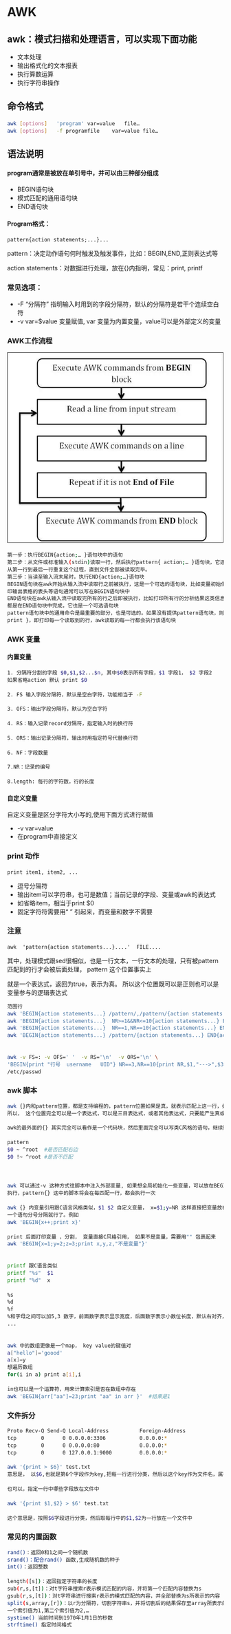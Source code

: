 # AWK

## awk：模式扫描和处理语言，可以实现下面功能
* 文本处理
* 输出格式化的文本报表
* 执行算数运算
* 执行字符串操作

## 命令格式
```bash
awk [options]   'program' var=value   file…
awk [options]   -f programfile    var=value file…

```

## 语法说明

#### program通常是被放在单引号中，并可以由三种部分组成
* BEGIN语句块
* 模式匹配的通用语句块
* END语句块

#### Program格式：
`pattern{action statements;...}...`

pattern：决定动作语句何时触发及触发事件，比如：BEGIN,END,正则表达式等

action statements：对数据进行处理，放在{}内指明，常见：print, printf


### 常见选项：

* -F “分隔符” 指明输入时用到的字段分隔符，默认的分隔符是若干个连续空白符
* -v var=$value 变量赋值, var 变量为内置变量，value可以是外部定义的变量


### AWK工作流程

<img src="../images/awkworkflow01.png">

```bash
第一步：执行BEGIN{action;… }语句块中的语句
第二步：从文件或标准输入(stdin)读取一行，然后执行pattern{ action;… }语句块，它逐行扫描文件，
从第一行到最后一行重复这个过程，直到文件全部被读取完毕。 
第三步：当读至输入流末尾时，执行END{action;…}语句块
BEGIN语句块在awk开始从输入流中读取行之前被执行，这是一个可选的语句块，比如变量初始化、打
印输出表格的表头等语句通常可以写在BEGIN语句块中
END语句块在awk从输入流中读取完所有的行之后即被执行，比如打印所有行的分析结果这类信息汇总
都是在END语句块中完成，它也是一个可选语句块 
pattern语句块中的通用命令是最重要的部分，也是可选的。如果没有提供pattern语句块，则默认执行{ 
print }，即打印每一个读取到的行，awk读取的每一行都会执行该语句块
```

### AWK 变量

#### 内置变量
```bash
1. 分隔符分割的字段 $0,$1,$2...$n, 其中$0表示所有字段，$1 字段1， $2 字段2
如果省略action 默认 print $0

2. FS 输入字段分隔符，默认是空白字符，功能相当于 -F

3. OFS：输出字段分隔符，默认为空白字符

4. RS：输入记录record分隔符，指定输入时的换行符

5. ORS：输出记录分隔符，输出时用指定符号代替换行符

6. NF：字段数量

7.NR：记录的编号

8.length: 每行的字符数，行的长度
```

#### 自定义变量

自定义变量是区分字符大小写的,使用下面方式进行赋值

* -v var=value 
* 在program中直接定义


### print 动作

`print item1, item2, ...`

* 逗号分隔符
* 输出item可以字符串，也可是数值；当前记录的字段、变量或awk的表达式
* 如省略item，相当于print $0
* 固定字符符需要用“ ” 引起来，而变量和数字不需要



### 注意
`awk  'pattern{action statements...}....'  FILE....`

其中，处理模式跟sed很相似，也是一行文本，一行文本的处理，只有被pattern匹配到的行才会被后面处理， pattern 这个位置事实上

就是一个表达式，返回为true，表示为真。 所以这个位置既可以是正则也可以是变量参与的逻辑表达式

```bash
范围行
awk 'BEGIN{action statements...} /pattern/,/pattern/{action statements...} END{action statements...}'
awk 'BEGIN{action statements...}  NR>=1&&NR<=10{action statements...} END{action statements...}'
awk 'BEGIN{action statements...}  NR==1,NR==10{action statements...} END{action statements...}'
awk 'BEGIN{action statements...} /pattern/{action statements...} END{action statements...}' #仅处理能够模式匹配到的行


awk -v FS=: -v OFS=' '  -v RS='\n'  -v ORS='\n' \
'BEGIN{print "行号  username   UID"} NR==3,NR==10{print NR,$1,"--->",$3} END{print "=========end=========="}' \
/etc/passwd 
```


### awk 脚本
```bash
awk {}内和pattern位置，都是支持编程的，pattern位置如果是真，就表示匹配上这一行，如果是假就表示没有匹配上，
所以， 这个位置完全可以是一个表达式，可以是三目表达式，或者其他表达式，只要能产生真或假的表达式都行

awk的最外面的{} 其实完全可以看作是一个代码块，然后里面完全可以写类C风格的语句，继续嵌套{}都行

pattern
$0 ~ ^root  #是否匹配右边
$0 !~ ^root #是否不匹配



awk 可以通过-v 这种方式往脚本中注入外部变量, 如果想全局初始化一些变量，可以放在BEGIN{}块中，可以在行匹配之前
执行，pattern{} 这中的脚本将会在每匹配一行，都会执行一次

awk {} 内变量引用跟C语言风格类似，$1 $2 自定义变量， x=$1;y=NR 这样直接把变量放在右边，作为右值就行了,
一个语句分号分隔就行了。例如
awk 'BEGIN{x++;print x}'

print 后面打印变量 ，分割， 变量直接C风格引用， 如果不是变量，需要用"" 包裹起来
awk 'BEGIN{x=1;y=2;z=3;print x,y,z,"不是变量"}' 


printf 跟C语言类似
printf "%s"  $1
printf "%d"  x

%s
%d
%f
%和字母之间可以加5,3 数字，前面数字表示显示宽度，后面数字表示小数位长度，默认右对齐，在数字前面加-表示左对齐
...


awk 中的数组更像是一个map， key value的键值对
a["hello"]='goood'
a[x]=y
想遍历数组
for(i in a) print a[i],i

in也可以是一个运算符，用来计算索引是否在数组中存在
awk 'BEGIN{arr["aa"]=23;print "aa" in arr }'  #结果是1

```


### 文件拆分

```bash
Proto Recv-Q Send-Q Local-Address          Foreign-Address             State
tcp        0      0 0.0.0.0:3306           0.0.0.0:*                   LISTEN
tcp        0      0 0.0.0.0:80             0.0.0.0:*                   LISTEN
tcp        0      0 127.0.0.1:9000         0.0.0.0:*                   LISTEN

awk '{print > $6}' test.txt
意思是， 以$6,也就是第6个字段作为key,把每一行进行分类，然后以这个key作为文件名，属于这个key的行，放在同一个文件中

也可以，指定一行中哪些字段放在文件中

awk '{print $1,$2} > $6' test.txt 

这个意思是，按照$6字段进行分类，然后取每行中的$1,$2为一行放在一个文件中

```

### 常见的内置函数

```bash
rand()：返回0和1之间一个随机数
srand()：配合rand() 函数,生成随机数的种子
int()：返回整数

length([s])：返回指定字符串的长度
sub(r,s,[t])：对t字符串搜索r表示模式匹配的内容，并将第一个匹配内容替换为s
gsub(r,s,[t])：对t字符串进行搜索r表示的模式匹配的内容，并全部替换为s所表示的内容
split(s,array,[r])：以r为分隔符，切割字符串s，并将切割后的结果保存至array所表示的数组中，第
一个索引值为1,第二个索引值为2,…
systime() 当前时间到1970年1月1日的秒数
strftime() 指定时间格式  

```
















